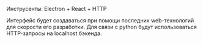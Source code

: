 Инструсенты: Electron + React + HTTP

Интерфейс будет создаваться при помощи последних web-технологий для скорости его разработки. Для связи с python будут использоваться HTTP-запросы на localhost бэкенда.